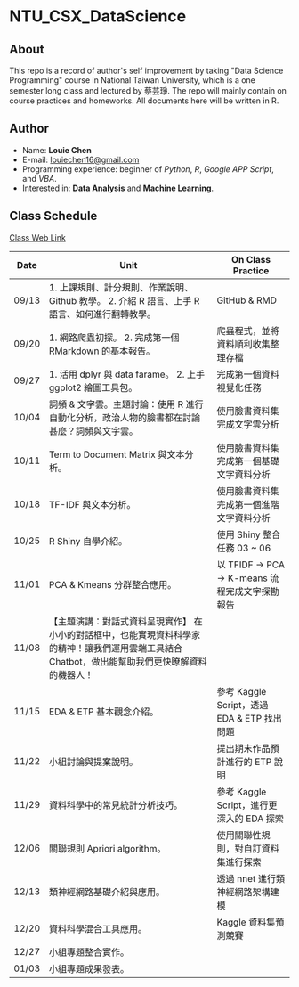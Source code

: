 # NTU_CSX_DataScience

## About
This repo is a record of author's self improvement by taking "Data Science Programming" course in National Taiwan University, which is a one semester long class and lectured by 蔡芸琤. The repo will mainly contain on course practices and homeworks. All documents here will be written in R.

## Author
* Name: **Louie Chen**
* E-mail: louiechen16@gmail.com
* Programming experience: beginner of *Python*, *R*, *Google APP Script*, and *VBA*.
* Interested in: **Data Analysis** and **Machine Learning**.

## Class Schedule
[Class Web Link](https://ceiba.ntu.edu.tw/course/4aaa67/index.htm)

| Date  | Unit | On Class Practice
| ------------- | ------------- | ------------- |
| 09/13 | 1. 上課規則、計分規則、作業說明、Github 教學。 2. 介紹 R 語言、上手 R 語言、如何進行翻轉教學。 | GitHub & RMD |
| 09/20 |	1. 網路爬蟲初探。 2. 完成第一個 RMarkdown 的基本報告。 | 爬蟲程式，並將資料順利收集整理存檔 |
| 09/27 |	1. 活用 dplyr 與 data farame。 2. 上手 ggplot2 繪圖工具包。 | 完成第一個資料視覺化任務 |
| 10/04 |	詞頻 & 文字雲。主題討論：使用 R 進行自動化分析，政治人物的臉書都在討論甚麼？詞頻與文字雲。 | 使用臉書資料集完成文字雲分析 |
| 10/11 |	Term to Document Matrix 與文本分析。 | 使用臉書資料集完成第一個基礎文字資料分析 |
| 10/18 |	TF-IDF 與文本分析。 | 使用臉書資料集完成第一個進階文字資料分析 |
| 10/25 |	R Shiny 自學介紹。 | 使用 Shiny 整合任務 03 ~ 06 |
| 11/01 |	PCA & Kmeans 分群整合應用。 | 以 TFIDF -> PCA -> K-means 流程完成文字探勘報告 |
| 11/08 |	【主題演講：對話式資料呈現實作】 在小小的對話框中，也能實現資料科學家的精神！讓我們運用雲端工具結合Chatbot，做出能幫助我們更快瞭解資料的機器人！ || 
| 11/15 |	EDA & ETP 基本觀念介紹。 | 參考 Kaggle Script，透過 EDA & ETP 找出問題 |
| 11/22 |	小組討論與提案說明。 | 提出期末作品預計進行的 ETP 說明 |
| 11/29 |	資料科學中的常見統計分析技巧。 | 參考 Kaggle Script，進行更深入的 EDA 探索 |
| 12/06 |	關聯規則 Apriori algorithm。 | 使用關聯性規則，對自訂資料集進行探索 |
| 12/13 |	類神經網路基礎介紹與應用。 | 透過 nnet 進行類神經網路架構建模 |
| 12/20 |	資料科學混合工具應用。 | Kaggle 資料集預測競賽 |
| 12/27 |	小組專題整合實作。 |
| 01/03 |	小組專題成果發表。 |
